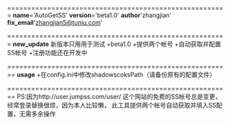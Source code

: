 =======================================================
__name__='AutoGetSS'
__version__='beta1.0'
__author__'zhangjian'
__fix_email__'zhangjian5@tuniu.com'

=======================================================
__new_update__
新版本只用用于测试
+beta1.0
+提供两个帐号
+自动获取并配置SS帐号
+注册功能还在开发中

========================================================
__usage__
+在config.ini中修改shadowscoksPath（请备份原有的配置文件）

========================================================
PS:因为http://user.jumpss.com/user/ 这个网站的免费的SS帐号总是变更，
经常登录替换很烦，因为本人比较懒，
此工具提供两个帐号自动获取并填入SS配置，无需多余操作

